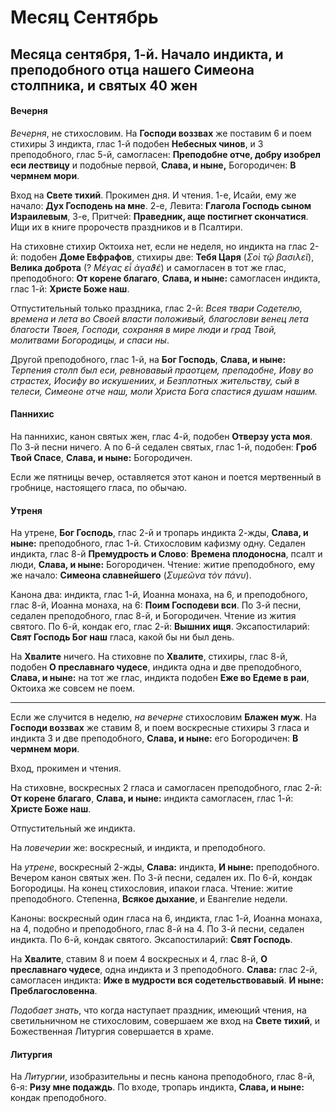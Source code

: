 
# Месяц Сентябрь

## Месяца сентября, 1-й. Начало индикта, и преподобного отца нашего Симеона столпника, и святых 40 жен

#### Вечерня

*Вечерня*, не стихословим. На **Господи воззвах** же поставим 6 и
поем стихиры 3 индикта, глас 1-й подобен **Небесных чинов**,
и 3 преподобного, глас 5-й, самогласен: **Преподобне отче, добру изобрел 
еси лествицу** и подобные первой, **Слава, и ныне,** Богородичен: 
**В чермнем мори**.

Вход на **Свете тихий**. Прокимен дня. И чтения. 1-е, Исайи, ему же начало: 
**Дух Господень на мне**. 2-е, Левита: **Глагола Господь сыном Израилевым**, 
3-е, Притчей: **Праведник, аще постигнет скончатися**. Ищи их в книге 
пророчеств праздников и в Псалтири. 

На стиховне стихир Октоиха нет, если не неделя, но индикта на глас 2-й: 
подобен **Доме Евфрафов**, стихиры две: **Тебя Царя** (*Σοὶ τῷ βασιλεῖ*), 
**Велика доброта** (? *Μέγας εἶ ἀγαϑέ*) и самогласен в тот же глас, преподобного: 
**От корене благаго**, **Слава, и ныне:** самогласен индикта, глас 1-й: 
**Христе Боже наш**.

Отпустительный только праздника, глас 2-й: *Всея твари Содетелю, времена 
и лета во Своей власти положивый, благослови венец лета благости Твоея, 
Господи, сохраняя в мире люди и град Твой, молитвами Богородицы, и спаси ны*. 

Другой преподобного, глас 1-й, на **Бог Господь**, **Слава, и ныне:** *Терпения 
столп был еси, ревновавый праотцем, преподобне, Иову во страстех, Иосифу во 
искушениих, и Безплотных жительству, сый в телеси, Симеоне отче наш, моли 
Христа Бога спастися душам нашим.*

#### Паннихис

На паннихис, канон святых жен, глас 4-й, подобен **Отверзу уста моя**. 
По 3-й песни ничего. А по 6-й седален святых, глас 1-й, подобен: 
**Гроб Твой Спасе**, **Слава, и ныне:** Богородичен.

Если же пятницы вечер, оставляется этот канон и поется мертвенный в гробнице, 
настоящего гласа, по обычаю.

#### Утреня

На утрене, **Бог Господь**, глас 2-й и тропарь индикта 2-жды, **Слава, и ныне:**
преподобного, глас 1-й. Стихословим кафизму одну. Седален индикта, глас 8-й 
**Премудрость и Слово**: **Времена плодоносна**, псалт и люди, **Слава, и ныне:** 
Богородичен. Чтение: житие преподобного, ему же начало: **Симеона славнейшего** 
(*Συμεῶνα τὸν πάνυ*).

Канона два: индикта, глас 1-й, Иоанна монаха, на 6, и преподобного, глас 8-й, 
Иоанна монаха, на 6: **Поим Господеви вси**. По 3-й песни, седален преподобного, 
глас 8-й, и Богородичен. Чтение из жития святого. По 6-й, кондак его, глас 2-й: 
**Вышних ищя**. Эксапостиларий: **Свят Господь Бог наш** гласа, какой бы ни был день.

На **Хвалите** ничего. На стиховне по **Хвалите**, стихиры, глас 8-й, подобен 
**О преславнаго чудесе**, индикта одна и две преподобного, **Слава, и ныне:** 
на тот же глас, индикта подобен **Еже во Едеме в раи**, Октоиха же совсем не 
поем.

---

Если же случится в неделю, *на вечерне* стихословим **Блажен муж**. 
На **Господи воззвах** же ставим 8, и поем воскресные стихиры 3 гласа и 
индикта 3 и две преподобного, **Слава, и ныне:** его Богородичен: 
**В чермнем мори**. 

Вход, прокимен и чтения.

На стиховне, воскресных 2 гласа и самогласен преподобного, глас 2-й: 
**От корене благаго**, **Слава, и ныне:** индикта самогласен, глас 1-й: 
**Христе Боже наш**.

Отпустительный же индикта.

На *повечерии* же: воскресный, и индикта, и преподобного.

На *утрене*, воскресный 2-жды, **Слава:** индикта, **И ныне:** преподобного. 
Вечером канон святых жен. По 3-й песни, седален их. По 6-й, кондак Богородицы. 
На конец стихословия, ипакои гласа. Чтение: житие преподобного. 
Степенна, **Всякое дыхание**, и Евангелие недели. 

Каноны: воскресный один гласа на 6, индикта, глас 1-й, Иоанна монаха, на 4, 
подобно и преподобного, глас 8-й на 4. По 3-й песни, седален индикта. 
По 6-й, кондак святого. Эксапостиларий: **Свят Господь**.

На **Хвалите**, ставим 8 и поем 4 воскресных и 4, глас 8-й, **О преславнаго чудесе**, 
одна индикта и 3 преподобного. **Слава:** глас 2-й, самогласен индикта: **Иже в 
мудрости вся содетельствовавый**. **И ныне: Преблагословенна**.

*Подобает знать*, что когда наступает праздник, имеющий чтения, на светильничном 
не стихословим, совершаем же вход на **Свете тихий**, и Божественная Литургия 
совершается в храме.

#### Литургия

На *Литургии*, изобразительны и песнь канона преподобного, глас 8-й, 6-я: 
**Ризу мне подаждь**. По входе, тропарь индикта, **Слава, и ныне:** кондак 
преподобного.

